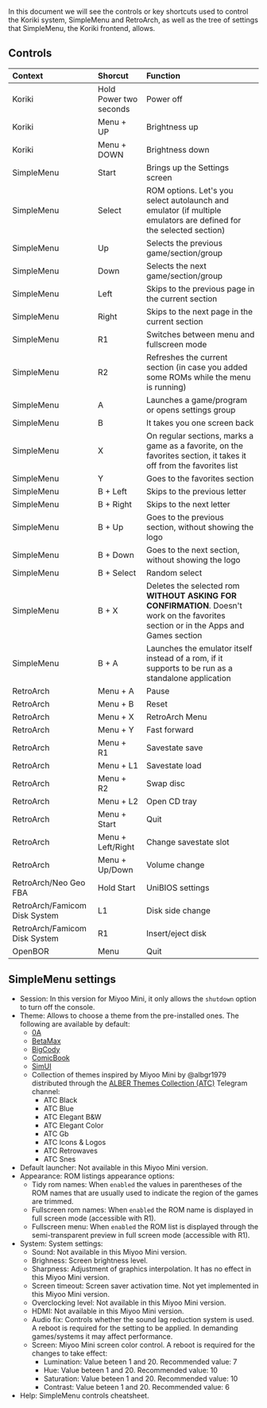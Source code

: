 In this document we will see the controls or key shortcuts used to control the Koriki system, SimpleMenu and RetroArch, as well as the tree of settings that SimpleMenu, the Koriki frontend, allows.

## Controls

|Context|Shorcut|Function|
|:------|:------|:-------|
|Koriki|Hold Power two seconds|Power off|
|Koriki|Menu + UP|Brightness up|
|Koriki|Menu + DOWN|Brightness down|
|SimpleMenu|Start|Brings up the Settings screen|
|SimpleMenu|Select|ROM options. Let's you select autolaunch and emulator (if multiple emulators are defined for the selected section)|
|SimpleMenu|Up|Selects the previous game/section/group|
|SimpleMenu|Down|Selects the next game/section/group|
|SimpleMenu|Left|Skips to the previous page in the current section|
|SimpleMenu|Right|Skips to the next page in the current section|
|SimpleMenu|R1|Switches between menu and fullscreen mode|
|SimpleMenu|R2|Refreshes the current section (in case you added some ROMs while the menu is running)|
|SimpleMenu|A|Launches a game/program or opens settings group|
|SimpleMenu|B|It takes you one screen back|
|SimpleMenu|X|On regular sections, marks a game as a favorite, on the favorites section, it takes it off from the favorites list|
|SimpleMenu|Y|Goes to the favorites section|
|SimpleMenu|B + Left|Skips to the previous letter|
|SimpleMenu|B + Right|Skips to the next letter|
|SimpleMenu|B + Up|Goes to the previous section, without showing the logo|
|SimpleMenu|B + Down|Goes to the next section, without showing the logo|
|SimpleMenu|B + Select|Random select|
|SimpleMenu|B + X|Deletes the selected rom **WITHOUT ASKING FOR CONFIRMATION**. Doesn't work on the favorites section or in the Apps and Games section|
|SimpleMenu|B + A|Launches the emulator itself instead of a rom, if it supports to be run as a standalone application|
|RetroArch|Menu + A|Pause|
|RetroArch|Menu + B|Reset|
|RetroArch|Menu + X|RetroArch Menu|
|RetroArch|Menu + Y|Fast forward|
|RetroArch|Menu + R1|Savestate save|
|RetroArch|Menu + L1|Savestate load|
|RetroArch|Menu + R2|Swap disc|
|RetroArch|Menu + L2|Open CD tray|
|RetroArch|Menu + Start|Quit|
|RetroArch|Menu + Left/Right|Change savestate slot|
|RetroArch|Menu + Up/Down|Volume change|
|RetroArch/Neo Geo FBA|Hold Start|UniBIOS settings|
|RetroArch/Famicom Disk System|L1|Disk side change|
|RetroArch/Famicom Disk System|R1|Insert/eject disk|
|OpenBOR|Menu|Quit|

## SimpleMenu settings

* Session: In this version for Miyoo Mini, it only allows the `shutdown` option to turn off the console.
* Theme: Allows to choose a theme from the pre-installed ones. The following are available by default:
    * [0A](https://github.com/fgl82/0A)
    * [BetaMax](https://github.com/Yarkiebrown/BetaMax-SimpleMenu-theme)
    * [BigCody](https://github.com/fgl82/BigCody)
    * [ComicBook](https://retrogamecorps.com/2020/09/21/new-rg350-simplemenu-comicbook-theme/)
    * [SimUI](https://github.com/dkodr/SimUI)
    * Collection of themes inspired by Miyoo Mini by @albgr1979 distributed through the [ALBER Themes Collection (ATC)](https://t.me/alber_themes_collection) Telegram channel:
        * ATC Black
        * ATC Blue
        * ATC Elegant B&W
        * ATC Elegant Color
        * ATC Gb
        * ATC Icons & Logos
        * ATC Retrowaves
        * ATC Snes
* Default launcher: Not available in this Miyoo Mini version.
* Appearance: ROM listings appearance options:
    * Tidy rom names: When `enabled` the values in parentheses of the ROM names that are usually used to indicate the region of the games are trimmed.
    * Fullscreen rom names: When `enabled` the ROM name is displayed in full screen mode (accessible with R1).
    * Fullscreen menu: When `enabled` the ROM list is displayed through the semi-transparent preview in full screen mode (accessible with R1).
* System: System settings:
    * Sound: Not available in this Miyoo Mini version.
    * Brighness: Screen brightness level.
    * Sharpness: Adjustment of graphics interpolation. It has no effect in this Miyoo Mini version.
    * Screen timeout: Screen saver activation time. Not yet implemented in this Miyoo Mini version.
    * Overclocking level: Not available in this Miyoo Mini version.
    * HDMI: Not available in this Miyoo Mini version.
    * Audio fix: Controls whether the sound lag reduction system is used. A reboot is required for the setting to be applied. In demanding games/systems it may affect performance.
    * Screen: Miyoo Mini screen color control. A reboot is required for the changes to take effect:
        * Lumination: Value beteen 1 and 20. Recommended value: 7
        * Hue: Value beteen 1 and 20. Recommended value: 10
        * Saturation: Value beteen 1 and 20. Recommended value: 10
        * Contrast: Value beteen 1 and 20. Recommended value: 6
* Help: SimpleMenu controls cheatsheet.